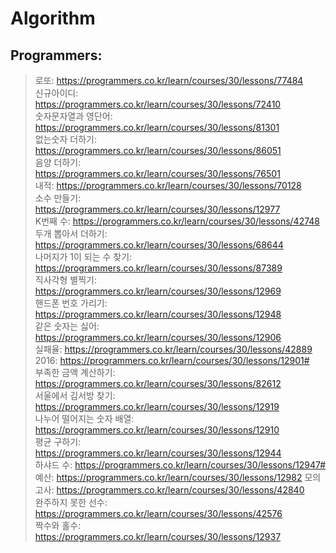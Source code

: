 # Algorithm   
   
## Programmers:   
>로또: https://programmers.co.kr/learn/courses/30/lessons/77484   
>신규아이디: https://programmers.co.kr/learn/courses/30/lessons/72410   
>숫자문자열과 영단어: https://programmers.co.kr/learn/courses/30/lessons/81301   
>없는숫자 더하기: https://programmers.co.kr/learn/courses/30/lessons/86051   
>음양 더하기: https://programmers.co.kr/learn/courses/30/lessons/76501   
>내적: https://programmers.co.kr/learn/courses/30/lessons/70128   
>소수 만들기: https://programmers.co.kr/learn/courses/30/lessons/12977   
>K번째 수: https://programmers.co.kr/learn/courses/30/lessons/42748   
>두개 뽑아서 더하기: https://programmers.co.kr/learn/courses/30/lessons/68644   
>나머지가 1이 되는 수 찾기: https://programmers.co.kr/learn/courses/30/lessons/87389   
>직사각형 별찍기: https://programmers.co.kr/learn/courses/30/lessons/12969   
>핸드폰 번호 가리기: https://programmers.co.kr/learn/courses/30/lessons/12948   
>같은 숫자는 싫어: https://programmers.co.kr/learn/courses/30/lessons/12906   
>실패율: https://programmers.co.kr/learn/courses/30/lessons/42889   
>2016: https://programmers.co.kr/learn/courses/30/lessons/12901#   
>부족한 금액 계산하기: https://programmers.co.kr/learn/courses/30/lessons/82612   
>서울에서 김서방 찾기: https://programmers.co.kr/learn/courses/30/lessons/12919   
>나누어 떨어지는 숫자 배열: https://programmers.co.kr/learn/courses/30/lessons/12910   
>평균 구하기: https://programmers.co.kr/learn/courses/30/lessons/12944   
>하샤드 수: https://programmers.co.kr/learn/courses/30/lessons/12947#   
>예산: https://programmers.co.kr/learn/courses/30/lessons/12982
>모의고사: https://programmers.co.kr/learn/courses/30/lessons/42840   
>완주하지 못한 선수: https://programmers.co.kr/learn/courses/30/lessons/42576   
>짝수와 홀수: https://programmers.co.kr/learn/courses/30/lessons/12937   
